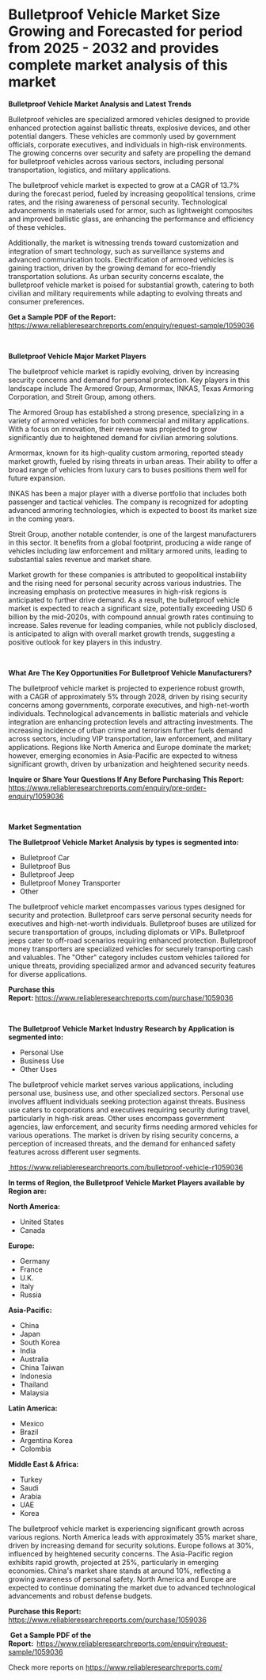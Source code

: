 <p><h1>Bulletproof Vehicle Market Size Growing and Forecasted for period from 2025 - 2032 and provides complete market analysis of this market</h1></p><p><strong>Bulletproof Vehicle Market Analysis and Latest Trends</strong></p>
<p><p>Bulletproof vehicles are specialized armored vehicles designed to provide enhanced protection against ballistic threats, explosive devices, and other potential dangers. These vehicles are commonly used by government officials, corporate executives, and individuals in high-risk environments. The growing concerns over security and safety are propelling the demand for bulletproof vehicles across various sectors, including personal transportation, logistics, and military applications.</p><p>The bulletproof vehicle market is expected to grow at a CAGR of 13.7% during the forecast period, fueled by increasing geopolitical tensions, crime rates, and the rising awareness of personal security. Technological advancements in materials used for armor, such as lightweight composites and improved ballistic glass, are enhancing the performance and efficiency of these vehicles.</p><p>Additionally, the market is witnessing trends toward customization and integration of smart technology, such as surveillance systems and advanced communication tools. Electrification of armored vehicles is gaining traction, driven by the growing demand for eco-friendly transportation solutions. As urban security concerns escalate, the bulletproof vehicle market is poised for substantial growth, catering to both civilian and military requirements while adapting to evolving threats and consumer preferences.</p></p>
<p><strong>Get a Sample PDF of the Report:&nbsp;</strong> <a href="https://www.reliableresearchreports.com/enquiry/request-sample/1059036?utm_campaign=3576&utm_medium=2&utm_source=Github&utm_content=ia&utm_term=30032025&utm_id=bulletproof-vehicle">https://www.reliableresearchreports.com/enquiry/request-sample/1059036</a></p>
<p>&nbsp;</p>
<p><strong>Bulletproof Vehicle Major Market Players</strong></p>
<p><p>The bulletproof vehicle market is rapidly evolving, driven by increasing security concerns and demand for personal protection. Key players in this landscape include The Armored Group, Armormax, INKAS, Texas Armoring Corporation, and Streit Group, among others. </p><p>The Armored Group has established a strong presence, specializing in a variety of armored vehicles for both commercial and military applications. With a focus on innovation, their revenue was projected to grow significantly due to heightened demand for civilian armoring solutions.</p><p>Armormax, known for its high-quality custom armoring, reported steady market growth, fueled by rising threats in urban areas. Their ability to offer a broad range of vehicles from luxury cars to buses positions them well for future expansion.</p><p>INKAS has been a major player with a diverse portfolio that includes both passenger and tactical vehicles. The company is recognized for adopting advanced armoring technologies, which is expected to boost its market size in the coming years. </p><p>Streit Group, another notable contender, is one of the largest manufacturers in this sector. It benefits from a global footprint, producing a wide range of vehicles including law enforcement and military armored units, leading to substantial sales revenue and market share.</p><p>Market growth for these companies is attributed to geopolitical instability and the rising need for personal security across various industries. The increasing emphasis on protective measures in high-risk regions is anticipated to further drive demand. As a result, the bulletproof vehicle market is expected to reach a significant size, potentially exceeding USD 6 billion by the mid-2020s, with compound annual growth rates continuing to increase. Sales revenue for leading companies, while not publicly disclosed, is anticipated to align with overall market growth trends, suggesting a positive outlook for key players in this industry.</p></p>
<p>&nbsp;</p>
<p><strong>What Are The Key Opportunities For Bulletproof Vehicle Manufacturers?</strong></p>
<p><p>The bulletproof vehicle market is projected to experience robust growth, with a CAGR of approximately 5% through 2028, driven by rising security concerns among governments, corporate executives, and high-net-worth individuals. Technological advancements in ballistic materials and vehicle integration are enhancing protection levels and attracting investments. The increasing incidence of urban crime and terrorism further fuels demand across sectors, including VIP transportation, law enforcement, and military applications. Regions like North America and Europe dominate the market; however, emerging economies in Asia-Pacific are expected to witness significant growth, driven by urbanization and heightened security needs.</p></p>
<p><strong>Inquire or Share Your Questions If Any Before Purchasing This Report:</strong> <a href="https://www.reliableresearchreports.com/enquiry/pre-order-enquiry/1059036?utm_campaign=3576&utm_medium=2&utm_source=Github&utm_content=ia&utm_term=30032025&utm_id=bulletproof-vehicle">https://www.reliableresearchreports.com/enquiry/pre-order-enquiry/1059036</a></p>
<p>&nbsp;</p>
<p><strong>Market Segmentation</strong></p>
<p><strong>The Bulletproof Vehicle Market Analysis by types is segmented into:</strong></p>
<p><ul><li>Bulletproof Car</li><li>Bulletproof Bus</li><li>Bulletproof Jeep</li><li>Bulletproof Money Transporter</li><li>Other</li></ul></p>
<p><p>The bulletproof vehicle market encompasses various types designed for security and protection. Bulletproof cars serve personal security needs for executives and high-net-worth individuals. Bulletproof buses are utilized for secure transportation of groups, including diplomats or VIPs. Bulletproof jeeps cater to off-road scenarios requiring enhanced protection. Bulletproof money transporters are specialized vehicles for securely transporting cash and valuables. The "Other" category includes custom vehicles tailored for unique threats, providing specialized armor and advanced security features for diverse applications.</p></p>
<p><strong>Purchase this Report:&nbsp;</strong><a href="https://www.reliableresearchreports.com/purchase/1059036?utm_campaign=3576&utm_medium=2&utm_source=Github&utm_content=ia&utm_term=30032025&utm_id=bulletproof-vehicle">https://www.reliableresearchreports.com/purchase/1059036</a></p>
<p>&nbsp;</p>
<p><strong>The Bulletproof Vehicle Market Industry Research by Application is segmented into:</strong></p>
<p><ul><li>Personal Use</li><li>Business Use</li><li>Other Uses</li></ul></p>
<p><p>The bulletproof vehicle market serves various applications, including personal use, business use, and other specialized sectors. Personal use involves affluent individuals seeking protection against threats. Business use caters to corporations and executives requiring security during travel, particularly in high-risk areas. Other uses encompass government agencies, law enforcement, and security firms needing armored vehicles for various operations. The market is driven by rising security concerns, a perception of increased threats, and the demand for enhanced safety features across different user segments.</p></p>
<p><a href="https://www.reliableresearchreports.com/bulletproof-vehicle-r1059036?utm_campaign=3576&utm_medium=2&utm_source=Github&utm_content=ia&utm_term=30032025&utm_id=bulletproof-vehicle">&nbsp;https://www.reliableresearchreports.com/bulletproof-vehicle-r1059036</a></p>
<p><strong>In terms of Region, the Bulletproof Vehicle Market Players available by Region are:</strong></p>
<p>
    <p> <strong> North America: </strong>
        <ul>
            <li>United States</li>
            <li>Canada</li>
        </ul>
        </p> 
    <p> <strong> Europe: </strong>
        <ul>
            <li>Germany</li>
            <li>France</li>
            <li>U.K.</li>
            <li>Italy</li>
            <li>Russia</li>
        </ul>
        </p> 
    <p> <strong> Asia-Pacific: </strong>
        <ul>
            <li>China</li>
            <li>Japan</li>
            <li>South Korea</li>
            <li>India</li>
            <li>Australia</li>
            <li>China Taiwan</li>
            <li>Indonesia</li>
            <li>Thailand</li>
            <li>Malaysia</li>
        </ul>
        </p> 
    <p> <strong> Latin America: </strong>
        <ul>
            <li>Mexico</li>
            <li>Brazil</li>
            <li>Argentina Korea</li>
            <li>Colombia</li>
        </ul>
        </p> 
    <p> <strong> Middle East & Africa: </strong>
        <ul>
            <li>Turkey</li>
            <li>Saudi</li>
            <li>Arabia</li>
            <li>UAE</li>
            <li>Korea</li>
        </ul>
    </p>
    </p>
<p><p>The bulletproof vehicle market is experiencing significant growth across various regions. North America leads with approximately 35% market share, driven by increasing demand for security solutions. Europe follows at 30%, influenced by heightened security concerns. The Asia-Pacific region exhibits rapid growth, projected at 25%, particularly in emerging economies. China's market share stands at around 10%, reflecting a growing awareness of personal safety. North America and Europe are expected to continue dominating the market due to advanced technological advancements and robust defense budgets.</p></p>
<p><strong>Purchase this Report: </strong><a href="https://www.reliableresearchreports.com/purchase/1059036?utm_campaign=3576&utm_medium=2&utm_source=Github&utm_content=ia&utm_term=30032025&utm_id=bulletproof-vehicle">https://www.reliableresearchreports.com/purchase/1059036</a></p>
<p>&nbsp;<strong>Get a Sample PDF of the Report:&nbsp;&nbsp;</strong><a href="https://www.reliableresearchreports.com/enquiry/request-sample/1059036?utm_campaign=3576&utm_medium=2&utm_source=Github&utm_content=ia&utm_term=30032025&utm_id=bulletproof-vehicle">https://www.reliableresearchreports.com/enquiry/request-sample/1059036</a></p>
<p><strong></strong></p>
<p>Check more reports on <a href="https://www.reliableresearchreports.com/?utm_campaign=3576&utm_medium=2&utm_source=Github&utm_content=ia&utm_term=30032025&utm_id=bulletproof-vehicle">https://www.reliableresearchreports.com/</a></p>